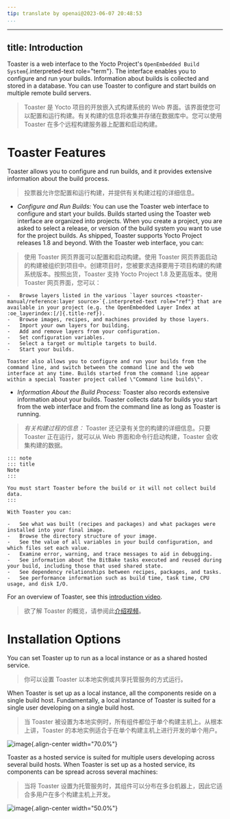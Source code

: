 ```yaml
---
tip: translate by openai@2023-06-07 20:48:53
...
```

---
title: Introduction
-------------------

Toaster is a web interface to the Yocto Project\'s `OpenEmbedded Build System`{.interpreted-text role="term"}. The interface enables you to configure and run your builds. Information about builds is collected and stored in a database. You can use Toaster to configure and start builds on multiple remote build servers.

> Toaster 是 Yocto 项目的开放嵌入式构建系统的 Web 界面。该界面使您可以配置和运行构建。有关构建的信息将收集并存储在数据库中。您可以使用 Toaster 在多个远程构建服务器上配置和启动构建。

# Toaster Features

Toaster allows you to configure and run builds, and it provides extensive information about the build process.

> 投票器允许您配置和运行构建，并提供有关构建过程的详细信息。

- *Configure and Run Builds:* You can use the Toaster web interface to configure and start your builds. Builds started using the Toaster web interface are organized into projects. When you create a project, you are asked to select a release, or version of the build system you want to use for the project builds. As shipped, Toaster supports Yocto Project releases 1.8 and beyond. With the Toaster web interface, you can:

> 使用 Toaster 网页界面可以配置和启动构建。使用 Toaster 网页界面启动的构建被组织到项目中。创建项目时，您被要求选择要用于项目构建的构建系统版本。按照出货，Toaster 支持 Yocto Project 1.8 及更高版本。使用 Toaster 网页界面，您可以：

```
-   Browse layers listed in the various `layer sources <toaster-manual/reference:layer source>`{.interpreted-text role="ref"} that are available in your project (e.g. the OpenEmbedded Layer Index at :oe_layerindex:[/]{.title-ref}).
-   Browse images, recipes, and machines provided by those layers.
-   Import your own layers for building.
-   Add and remove layers from your configuration.
-   Set configuration variables.
-   Select a target or multiple targets to build.
-   Start your builds.

Toaster also allows you to configure and run your builds from the command line, and switch between the command line and the web interface at any time. Builds started from the command line appear within a special Toaster project called \"Command line builds\".
```

- *Information About the Build Process:* Toaster also records extensive information about your builds. Toaster collects data for builds you start from the web interface and from the command line as long as Toaster is running.

> *有关构建过程的信息：* Toaster 还记录有关您的构建的详细信息。只要 Toaster 正在运行，就可以从 Web 界面和命令行启动构建，Toaster 会收集构建的数据。

```
::: note
::: title
Note
:::

You must start Toaster before the build or it will not collect build data.
:::

With Toaster you can:

-   See what was built (recipes and packages) and what packages were installed into your final image.
-   Browse the directory structure of your image.
-   See the value of all variables in your build configuration, and which files set each value.
-   Examine error, warning, and trace messages to aid in debugging.
-   See information about the BitBake tasks executed and reused during your build, including those that used shared state.
-   See dependency relationships between recipes, packages, and tasks.
-   See performance information such as build time, task time, CPU usage, and disk I/O.
```

For an overview of Toaster, see this [introduction video](https://youtu.be/BlXdOYLgPxA).

> 欲了解 Toaster 的概览，请参阅此[介绍视频](https://youtu.be/BlXdOYLgPxA)。

# Installation Options

You can set Toaster up to run as a local instance or as a shared hosted service.

> 你可以设置 Toaster 以本地实例或共享托管服务的方式运行。

When Toaster is set up as a local instance, all the components reside on a single build host. Fundamentally, a local instance of Toaster is suited for a single user developing on a single build host.

> 当 Toaster 被设置为本地实例时，所有组件都位于单个构建主机上。从根本上讲，Toaster 的本地实例适合于在单个构建主机上进行开发的单个用户。

![image](figures/simple-configuration.png){.align-center width="70.0%"}

Toaster as a hosted service is suited for multiple users developing across several build hosts. When Toaster is set up as a hosted service, its components can be spread across several machines:

> 当将 Toaster 设置为托管服务时，其组件可以分布在多台机器上，因此它适合多用户在多个构建主机上开发。

![image](figures/hosted-service.png){.align-center width="50.0%"}
